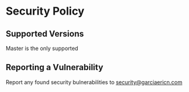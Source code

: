 # Security Policy

## Supported Versions

Master is the only supported 

## Reporting a Vulnerability

Report any found security bulnerabilities to security@garciaericn.com
